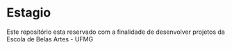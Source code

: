 # Estagio
Este repositório esta reservado com a finalidade de desenvolver projetos da Escola de Belas Artes - UFMG

